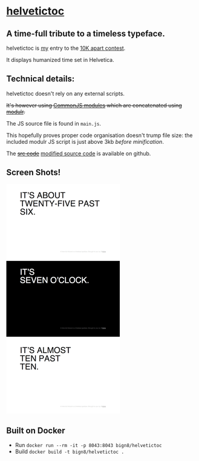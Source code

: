 [helvetictoc](helvetictoc.com)
===============
A time-full tribute to a timeless typeface.
-------------------------------------------

helvetictoc is [my](https://github.com/tobie) entry to the [10K apart contest](http://10k.aneventapart.com/).

It displays humanized time set in Helvetica.

Technical details:
-----------------

helvetictoc doesn't rely on any external scripts.

~~It's however using [CommonJS modules](http://wiki.commonjs.org/wiki/Modules/1.1) which are concatenated using [modulr](http://github.com/codespeaks/modulr).~~

The JS source file is found in `main.js`.

This hopefully proves proper code organisation doesn't trump file size: the included modulr JS script is just above 3kb _before minification_.

The ~~[src code](http://github.com/tobie/helvetictoc)~~ [modified source code](https://github.com/bign8/helvetictoc) is available on github.

## Screen Shots!
![screen 1](screenshots/screenshot_1.png)
![screen 2](screenshots/screenshot_2.png)
![screen 3](screenshots/screenshot_3.png)


## Built on Docker
- Run `docker run --rm -it -p 8043:8043 bign8/helvetictoc`
- Build `docker build -t bign8/helvetictoc .`
